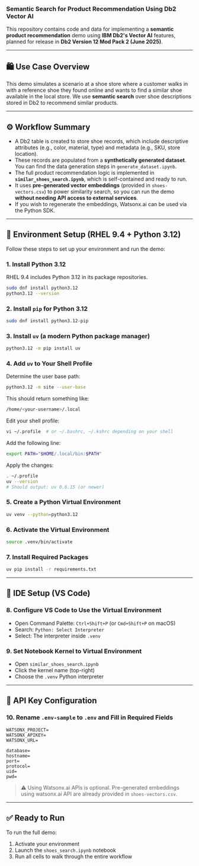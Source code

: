 ### Semantic Search for Product Recommendation Using Db2 Vector AI

This repository contains code and data for implementing a **semantic product recommendation** demo using **IBM Db2's Vector AI** features, planned for release in **Db2 Version 12 Mod Pack 2 (June 2025)**.

---

## 🛍️ Use Case Overview

This demo simulates a scenario at a shoe store where a customer walks in with a reference shoe they found online and wants to find a similar shoe available in the local store. We use **semantic search** over shoe descriptions stored in Db2 to recommend similar products.

---

## ⚙️ Workflow Summary

- A Db2 table is created to store shoe records, which include descriptive attributes (e.g., color, material, type) and metadata (e.g., SKU, store location).
- These records are populated from a **synthetically generated dataset**. You can find the data generation steps in `generate_dataset.ipynb`.
- The full product recommendation logic is implemented in **`similar_shoes_search.ipynb`**, which is self-contained and ready to run.
- It uses **pre-generated vector embeddings** (provided in `shoes-vectors.csv`) to power similarity search, so you can run the demo **without needing API access to external services**.
- If you wish to regenerate the embeddings, Watsonx.ai can be used via the Python SDK.

---

## 🐍 Environment Setup (RHEL 9.4 + Python 3.12)

Follow these steps to set up your environment and run the demo:

### 1. Install Python 3.12

RHEL 9.4 includes Python 3.12 in its package repositories.

```bash
sudo dnf install python3.12
python3.12 --version
```

### 2. Install `pip` for Python 3.12

```bash
sudo dnf install python3.12-pip
```

### 3. Install `uv` (a modern Python package manager)

```bash
python3.12 -m pip install uv
```

### 4. Add `uv` to Your Shell Profile

Determine the user base path:

```bash
python3.12 -m site --user-base
```

This should return something like:

```bash
/home/<your-username>/.local
```

Edit your shell profile:

```bash
vi ~/.profile  # or ~/.bashrc, ~/.kshrc depending on your shell
```

Add the following line:

```bash
export PATH="$HOME/.local/bin:$PATH"
```

Apply the changes:

```bash
. ~/.profile
uv --version
# Should output: uv 0.6.15 (or newer)
```

### 5. Create a Python Virtual Environment

```bash
uv venv --python=python3.12
```

### 6. Activate the Virtual Environment

```bash
source .venv/bin/activate
```

### 7. Install Required Packages

```bash
uv pip install -r requirements.txt
```

---

## 🧠 IDE Setup (VS Code)

### 8. Configure VS Code to Use the Virtual Environment

- Open Command Palette: `Ctrl+Shift+P` (or `Cmd+Shift+P` on macOS)
- Search: `Python: Select Interpreter`
- Select: The interpreter inside `.venv`

### 9. Set Notebook Kernel to Virtual Environment

- Open `similar_shoes_search.ipynb`
- Click the kernel name (top-right)
- Choose the `.venv` Python interpreter

---

## 🔐 API Key Configuration

### 10. Rename `.env-sample` to `.env` and Fill in Required Fields

```env
WATSONX_PROJECT=
WATSONX_APIKEY=
WATSONX_URL=

database=
hostname=
port=
protocol=
uid=
pwd=
```

> ⚠️ Using Watsonx.ai APIs is optional. Pre-generated embeddings using watsonx.ai API are already provided in `shoes-vectors.csv`.

---

## ✅ Ready to Run

To run the full demo:

1. Activate your environment
2. Launch the `shoes_search.ipynb` notebook
3. Run all cells to walk through the entire workflow